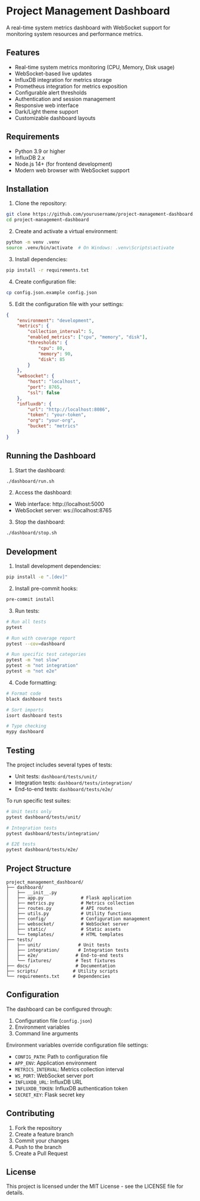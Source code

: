 # Project Management Dashboard

A real-time system metrics dashboard with WebSocket support for monitoring system resources and performance metrics.

## Features

- Real-time system metrics monitoring (CPU, Memory, Disk usage)
- WebSocket-based live updates
- InfluxDB integration for metrics storage
- Prometheus integration for metrics exposition
- Configurable alert thresholds
- Authentication and session management
- Responsive web interface
- Dark/Light theme support
- Customizable dashboard layouts

## Requirements

- Python 3.9 or higher
- InfluxDB 2.x
- Node.js 14+ (for frontend development)
- Modern web browser with WebSocket support

## Installation

1. Clone the repository:
```bash
git clone https://github.com/yourusername/project-management-dashboard.git
cd project-management-dashboard
```

2. Create and activate a virtual environment:
```bash
python -m venv .venv
source .venv/bin/activate  # On Windows: .venv\Scripts\activate
```

3. Install dependencies:
```bash
pip install -r requirements.txt
```

4. Create configuration file:
```bash
cp config.json.example config.json
```

5. Edit the configuration file with your settings:
```json
{
    "environment": "development",
    "metrics": {
        "collection_interval": 5,
        "enabled_metrics": ["cpu", "memory", "disk"],
        "thresholds": {
            "cpu": 80,
            "memory": 90,
            "disk": 85
        }
    },
    "websocket": {
        "host": "localhost",
        "port": 8765,
        "ssl": false
    },
    "influxdb": {
        "url": "http://localhost:8086",
        "token": "your-token",
        "org": "your-org",
        "bucket": "metrics"
    }
}
```

## Running the Dashboard

1. Start the dashboard:
```bash
./dashboard/run.sh
```

2. Access the dashboard:
- Web interface: http://localhost:5000
- WebSocket server: ws://localhost:8765

3. Stop the dashboard:
```bash
./dashboard/stop.sh
```

## Development

1. Install development dependencies:
```bash
pip install -e ".[dev]"
```

2. Install pre-commit hooks:
```bash
pre-commit install
```

3. Run tests:
```bash
# Run all tests
pytest

# Run with coverage report
pytest --cov=dashboard

# Run specific test categories
pytest -m "not slow"
pytest -m "not integration"
pytest -m "not e2e"
```

4. Code formatting:
```bash
# Format code
black dashboard tests

# Sort imports
isort dashboard tests

# Type checking
mypy dashboard
```

## Testing

The project includes several types of tests:

- Unit tests: `dashboard/tests/unit/`
- Integration tests: `dashboard/tests/integration/`
- End-to-end tests: `dashboard/tests/e2e/`

To run specific test suites:

```bash
# Unit tests only
pytest dashboard/tests/unit/

# Integration tests
pytest dashboard/tests/integration/

# E2E tests
pytest dashboard/tests/e2e/
```

## Project Structure

```
project_management_dashboard/
├── dashboard/
│   ├── __init__.py
│   ├── app.py              # Flask application
│   ├── metrics.py          # Metrics collection
│   ├── routes.py           # API routes
│   ├── utils.py            # Utility functions
│   ├── config/             # Configuration management
│   ├── websocket/          # WebSocket server
│   ├── static/             # Static assets
│   └── templates/          # HTML templates
├── tests/
│   ├── unit/              # Unit tests
│   ├── integration/       # Integration tests
│   ├── e2e/              # End-to-end tests
│   └── fixtures/         # Test fixtures
├── docs/                 # Documentation
├── scripts/             # Utility scripts
└── requirements.txt     # Dependencies
```

## Configuration

The dashboard can be configured through:

1. Configuration file (`config.json`)
2. Environment variables
3. Command line arguments

Environment variables override configuration file settings:

- `CONFIG_PATH`: Path to configuration file
- `APP_ENV`: Application environment
- `METRICS_INTERVAL`: Metrics collection interval
- `WS_PORT`: WebSocket server port
- `INFLUXDB_URL`: InfluxDB URL
- `INFLUXDB_TOKEN`: InfluxDB authentication token
- `SECRET_KEY`: Flask secret key

## Contributing

1. Fork the repository
2. Create a feature branch
3. Commit your changes
4. Push to the branch
5. Create a Pull Request

## License

This project is licensed under the MIT License - see the LICENSE file for details.
